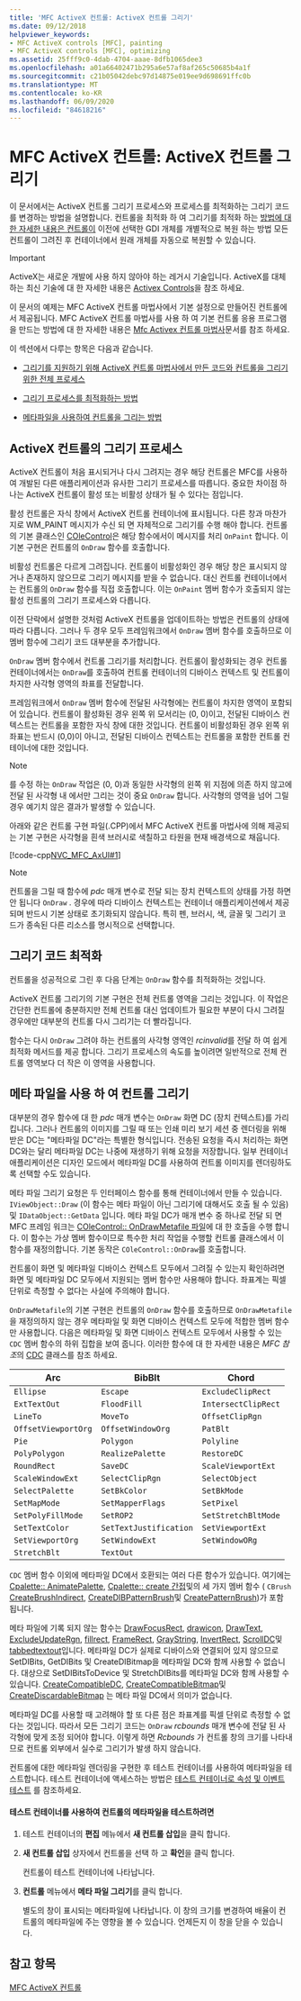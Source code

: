 ```yaml
---
title: 'MFC ActiveX 컨트롤: ActiveX 컨트롤 그리기'
ms.date: 09/12/2018
helpviewer_keywords:
- MFC ActiveX controls [MFC], painting
- MFC ActiveX controls [MFC], optimizing
ms.assetid: 25fff9c0-4dab-4704-aaae-8dfb1065dee3
ms.openlocfilehash: a01a66402471b295a6e57af8af265c50685b4a1f
ms.sourcegitcommit: c21b05042debc97d14875e019ee9d698691ffc0b
ms.translationtype: MT
ms.contentlocale: ko-KR
ms.lasthandoff: 06/09/2020
ms.locfileid: "84618216"
---
```

# <a name="mfc-activex-controls-painting-an-activex-control"></a>MFC ActiveX 컨트롤: ActiveX 컨트롤 그리기

이 문서에서는 ActiveX 컨트롤 그리기 프로세스와 프로세스를 최적화하는 그리기 코드를 변경하는 방법을 설명합니다. 컨트롤을 최적화 하 여 그리기를 최적화 하는 [방법에 대 한 자세한 내용은 컨트롤이](optimizing-control-drawing.md) 이전에 선택한 GDI 개체를 개별적으로 복원 하는 방법 모든 컨트롤이 그려진 후 컨테이너에서 원래 개체를 자동으로 복원할 수 있습니다.

>[!IMPORTANT]
> ActiveX는 새로운 개발에 사용 하지 않아야 하는 레거시 기술입니다. ActiveX를 대체 하는 최신 기술에 대 한 자세한 내용은 [Activex Controls](activex-controls.md)을 참조 하세요.

이 문서의 예제는 MFC ActiveX 컨트롤 마법사에서 기본 설정으로 만들어진 컨트롤에서 제공됩니다. MFC ActiveX 컨트롤 마법사를 사용 하 여 기본 컨트롤 응용 프로그램을 만드는 방법에 대 한 자세한 내용은 [Mfc Activex 컨트롤 마법사](reference/mfc-activex-control-wizard.md)문서를 참조 하세요.

이 섹션에서 다루는 항목은 다음과 같습니다.

- [그리기를 지원하기 위해 ActiveX 컨트롤 마법사에서 만든 코드와 컨트롤을 그리기 위한 전체 프로세스](#_core_the_painting_process_of_an_activex_control)

- [그리기 프로세스를 최적화하는 방법](#_core_optimizing_your_paint_code)

- [메타파일을 사용하여 컨트롤을 그리는 방법](#_core_painting_your_control_using_metafiles)

## <a name="the-painting-process-of-an-activex-control"></a><a name="_core_the_painting_process_of_an_activex_control"></a>ActiveX 컨트롤의 그리기 프로세스

ActiveX 컨트롤이 처음 표시되거나 다시 그려지는 경우 해당 컨트롤은 MFC를 사용하여 개발된 다른 애플리케이션과 유사한 그리기 프로세스를 따릅니다. 중요한 차이점 하나는 ActiveX 컨트롤이 활성 또는 비활성 상태가 될 수 있다는 점입니다.

활성 컨트롤은 자식 창에서 ActiveX 컨트롤 컨테이너에 표시됩니다. 다른 창과 마찬가지로 WM_PAINT 메시지가 수신 되 면 자체적으로 그리기를 수행 해야 합니다. 컨트롤의 기본 클래스인 [COleControl](reference/colecontrol-class.md)은 해당 함수에서이 메시지를 처리 `OnPaint` 합니다. 이 기본 구현은 컨트롤의 `OnDraw` 함수를 호출합니다.

비활성 컨트롤은 다르게 그려집니다. 컨트롤이 비활성화인 경우 해당 창은 표시되지 않거나 존재하지 않으므로 그리기 메시지를 받을 수 없습니다. 대신 컨트롤 컨테이너에서는 컨트롤의 `OnDraw` 함수를 직접 호출합니다. 이는 `OnPaint` 멤버 함수가 호출되지 않는 활성 컨트롤의 그리기 프로세스와 다릅니다.

이전 단락에서 설명한 것처럼 ActiveX 컨트롤을 업데이트하는 방법은 컨트롤의 상태에 따라 다릅니다. 그러나 두 경우 모두 프레임워크에서 `OnDraw` 멤버 함수를 호출하므로 이 멤버 함수에 그리기 코드 대부분을 추가합니다.

`OnDraw` 멤버 함수에서 컨트롤 그리기를 처리합니다. 컨트롤이 활성화되는 경우 컨트롤 컨테이너에서는 `OnDraw`를 호출하여 컨트롤 컨테이너의 디바이스 컨텍스트 및 컨트롤이 차지한 사각형 영역의 좌표를 전달합니다.

프레임워크에서 `OnDraw` 멤버 함수에 전달된 사각형에는 컨트롤이 차지한 영역이 포함되어 있습니다. 컨트롤이 활성화된 경우 왼쪽 위 모서리는 (0, 0)이고, 전달된 디바이스 컨텍스트는 컨트롤을 포함한 자식 창에 대한 것입니다. 컨트롤이 비활성화된 경우 왼쪽 위 좌표는 반드시 (0,0)이 아니고, 전달된 디바이스 컨텍스트는 컨트롤을 포함한 컨트롤 컨테이너에 대한 것입니다.

> [!NOTE]
> 를 수정 하는 `OnDraw` 작업은 (0, 0)과 동일한 사각형의 왼쪽 위 지점에 의존 하지 않고에 전달 된 사각형 내 에서만 그리는 것이 중요 `OnDraw` 합니다. 사각형의 영역을 넘어 그릴 경우 예기치 않은 결과가 발생할 수 있습니다.

아래와 같은 컨트롤 구현 파일(.CPP)에서 MFC ActiveX 컨트롤 마법사에 의해 제공되는 기본 구현은 사각형을 흰색 브러시로 색칠하고 타원을 현재 배경색으로 채웁니다.

[!code-cpp[NVC_MFC_AxUI#1](codesnippet/cpp/mfc-activex-controls-painting-an-activex-control_1.cpp)]

> [!NOTE]
> 컨트롤을 그릴 때 함수에 *pdc* 매개 변수로 전달 되는 장치 컨텍스트의 상태를 가정 하면 안 됩니다 `OnDraw` . 경우에 따라 디바이스 컨텍스트는 컨테이너 애플리케이션에서 제공되며 반드시 기본 상태로 초기화되지 않습니다. 특히 펜, 브러시, 색, 글꼴 및 그리기 코드가 종속된 다른 리소스를 명시적으로 선택합니다.

## <a name="optimizing-your-paint-code"></a><a name="_core_optimizing_your_paint_code"></a>그리기 코드 최적화

컨트롤을 성공적으로 그린 후 다음 단계는 `OnDraw` 함수를 최적화하는 것입니다.

ActiveX 컨트롤 그리기의 기본 구현은 전체 컨트롤 영역을 그리는 것입니다. 이 작업은 간단한 컨트롤에 충분하지만 전체 컨트롤 대신 업데이트가 필요한 부분이 다시 그려질 경우에만 대부분의 컨트롤 다시 그리기는 더 빨라집니다.

함수는 다시 `OnDraw` 그려야 하는 컨트롤의 사각형 영역인 *rcinvalid*를 전달 하 여 쉽게 최적화 메서드를 제공 합니다. 그리기 프로세스의 속도를 높이려면 일반적으로 전체 컨트롤 영역보다 더 작은 이 영역을 사용합니다.

## <a name="painting-your-control-using-metafiles"></a><a name="_core_painting_your_control_using_metafiles"></a>메타 파일을 사용 하 여 컨트롤 그리기

대부분의 경우 함수에 대 한 *pdc* 매개 변수는 `OnDraw` 화면 DC (장치 컨텍스트)를 가리킵니다. 그러나 컨트롤의 이미지를 그릴 때 또는 인쇄 미리 보기 세션 중 렌더링을 위해 받은 DC는 "메타파일 DC"라는 특별한 형식입니다. 전송된 요청을 즉시 처리하는 화면 DC와는 달리 메타파일 DC는 나중에 재생하기 위해 요청을 저장합니다. 일부 컨테이너 애플리케이션은 디자인 모드에서 메타파일 DC를 사용하여 컨트롤 이미지를 렌더링하도록 선택할 수도 있습니다.

메타 파일 그리기 요청은 두 인터페이스 함수를 통해 컨테이너에서 만들 수 있습니다. `IViewObject::Draw` (이 함수는 메타 파일이 아닌 그리기에 대해서도 호출 될 수 있음) 및 `IDataObject::GetData` 입니다. 메타 파일 DC가 매개 변수 중 하나로 전달 되 면 MFC 프레임 워크는 [COleControl:: OnDrawMetafile 파일](reference/colecontrol-class.md#ondrawmetafile)에 대 한 호출을 수행 합니다. 이 함수는 가상 멤버 함수이므로 특수한 처리 작업을 수행할 컨트롤 클래스에서 이 함수를 재정의합니다. 기본 동작은 `COleControl::OnDraw`를 호출합니다.

컨트롤이 화면 및 메타파일 디바이스 컨텍스트 모두에서 그려질 수 있는지 확인하려면 화면 및 메타파일 DC 모두에서 지원되는 멤버 함수만 사용해야 합니다. 좌표계는 픽셀 단위로 측정할 수 없다는 사실에 주의해야 합니다.

`OnDrawMetafile`의 기본 구현은 컨트롤의 `OnDraw` 함수를 호출하므로 `OnDrawMetafile`을 재정의하지 않는 경우 메타파일 및 화면 디바이스 컨텍스트 모두에 적합한 멤버 함수만 사용합니다. 다음은 메타파일 및 화면 디바이스 컨텍스트 모두에서 사용할 수 있는 `CDC` 멤버 함수의 하위 집합을 보여 줍니다. 이러한 함수에 대 한 자세한 내용은 *MFC 참조*의 [CDC](reference/cdc-class.md) 클래스를 참조 하세요.

|Arc|BibBlt|Chord|
|---------|------------|-----------|
|`Ellipse`|`Escape`|`ExcludeClipRect`|
|`ExtTextOut`|`FloodFill`|`IntersectClipRect`|
|`LineTo`|`MoveTo`|`OffsetClipRgn`|
|`OffsetViewportOrg`|`OffsetWindowOrg`|`PatBlt`|
|`Pie`|`Polygon`|`Polyline`|
|`PolyPolygon`|`RealizePalette`|`RestoreDC`|
|`RoundRect`|`SaveDC`|`ScaleViewportExt`|
|`ScaleWindowExt`|`SelectClipRgn`|`SelectObject`|
|`SelectPalette`|`SetBkColor`|`SetBkMode`|
|`SetMapMode`|`SetMapperFlags`|`SetPixel`|
|`SetPolyFillMode`|`SetROP2`|`SetStretchBltMode`|
|`SetTextColor`|`SetTextJustification`|`SetViewportExt`|
|`SetViewportOrg`|`SetWindowExt`|`SetWindowORg`|
|`StretchBlt`|`TextOut`||

`CDC` 멤버 함수 이외에 메타파일 DC에서 호환되는 여러 다른 함수가 있습니다. 여기에는 [Cpalette:: AnimatePalette](reference/cpalette-class.md#animatepalette), [Cpalette:: create 간접](reference/cfont-class.md#createfontindirect)및의 세 가지 멤버 함수 ( `CBrush` [CreateBrushIndirect](reference/cbrush-class.md#createbrushindirect), [CreateDIBPatternBrush](reference/cbrush-class.md#createdibpatternbrush)및 [CreatePatternBrush](reference/cbrush-class.md#createpatternbrush))가 포함 됩니다.

메타 파일에 기록 되지 않는 함수는 [DrawFocusRect](reference/cdc-class.md#drawfocusrect), [drawicon](reference/cdc-class.md#drawicon), [DrawText](reference/cdc-class.md#drawtext), [ExcludeUpdateRgn](reference/cdc-class.md#excludeupdatergn), [fillrect](reference/cdc-class.md#fillrect), [FrameRect](reference/cdc-class.md#framerect), [GrayString](reference/cdc-class.md#graystring), [InvertRect](reference/cdc-class.md#invertrect), [ScrollDC](reference/cdc-class.md#scrolldc)및 [tabbedtextout](reference/cdc-class.md#tabbedtextout)입니다. 메타파일 DC가 실제로 디바이스와 연결되어 있지 않으므로 SetDIBits, GetDIBits 및 CreateDIBitmap을 메타파일 DC와 함께 사용할 수 없습니다. 대상으로 SetDIBitsToDevice 및 StretchDIBits를 메타파일 DC와 함께 사용할 수 있습니다. [CreateCompatibleDC](reference/cdc-class.md#createcompatibledc), [CreateCompatibleBitmap](reference/cbitmap-class.md#createcompatiblebitmap)및 [CreateDiscardableBitmap](reference/cbitmap-class.md#creatediscardablebitmap) 는 메타 파일 DC에서 의미가 없습니다.

메타파일 DC를 사용할 때 고려해야 할 또 다른 점은 좌표계를 픽셀 단위로 측정할 수 없다는 것입니다. 따라서 모든 그리기 코드는 `OnDraw` *rcbounds* 매개 변수에 전달 된 사각형에 맞게 조정 되어야 합니다. 이렇게 하면 *Rcbounds* 가 컨트롤 창의 크기를 나타내므로 컨트롤 외부에서 실수로 그리기가 발생 하지 않습니다.

컨트롤에 대한 메타파일 렌더링을 구현한 후 테스트 컨테이너를 사용하여 메타파일을 테스트합니다. 테스트 컨테이너에 액세스하는 방법은 [테스트 컨테이너로 속성 및 이벤트 테스트](testing-properties-and-events-with-test-container.md) 를 참조하세요.

#### <a name="to-test-the-controls-metafile-using-test-container"></a>테스트 컨테이너를 사용하여 컨트롤의 메타파일을 테스트하려면

1. 테스트 컨테이너의 **편집** 메뉴에서 **새 컨트롤 삽입**을 클릭 합니다.

1. **새 컨트롤 삽입** 상자에서 컨트롤을 선택 하 고 **확인**을 클릭 합니다.

   컨트롤이 테스트 컨테이너에 나타납니다.

1. **컨트롤** 메뉴에서 **메타 파일 그리기**를 클릭 합니다.

   별도의 창이 표시되는 메타파일에 나타납니다. 이 창의 크기를 변경하여 배율이 컨트롤의 메타파일에 주는 영향을 볼 수 있습니다. 언제든지 이 창을 닫을 수 있습니다.

## <a name="see-also"></a>참고 항목

[MFC ActiveX 컨트롤](mfc-activex-controls.md)
